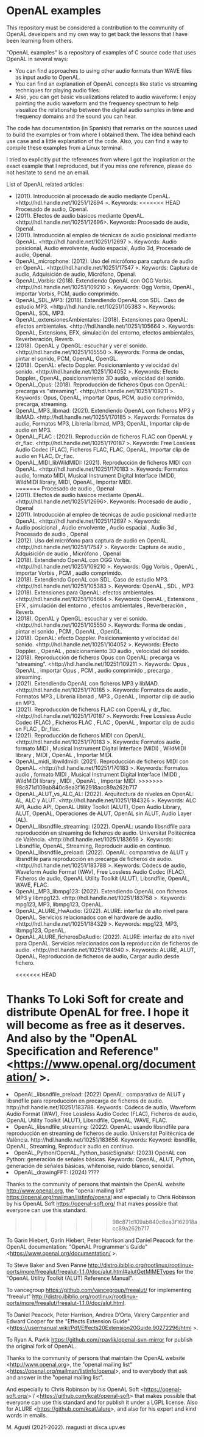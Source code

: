 <!-- Articles docentes sobre OpenAL -->
<h1>OpenAL examples</h1>
This repository must be considered a contribution to the community of OpenAL developers and my own way to get back the lessons that I have been learning from others.

"OpenAL examples" is a repository of examples of C source code that uses OpenAL in several ways:
<ul>
 <li>You can find approaches to using other audio formats than WAVE files as input audio to OpenAL.</li>
 <li>You can find an explanation of OpenAL concepts like static vs streaming techniques for playing audio files.</li>
 <li>Also, you can get basic visualizations related to audio waveform: I enjoy painting the audio waveform and the frequency spectrum to help visualize the relationship between the digital audio samples in time and frequency domains and the sound you can hear.</li> 
</ul>


The code has documentation (in Spanish) that remarks on the sources used to build the examples or from where I obtained them. The idea behind each use case and a little explanation of the code. Also, you can find a way to compile these examples from a Linux terminal. 

I tried to explicitly put the references from where I got the inspiration or the exact example that I reproduced, but if you miss one reference, please do not hesitate to send me an email.

List of OpenAL related articles:
<ul>
 <li> (2011). Introducción al procesado de audio mediante OpenAL. &lt;http://hdl.handle.net/10251/12694 &gt;. Keywords:
<<<<<<< HEAD
Procesado de audio, Openal.
 </li>

 <li> (2011). Efectos de audio básicos mediante OpenAL. &lt;http://hdl.handle.net/10251/12696&gt;. Keywords:
Procesado de audio, Openal.
 </li>

 <li> (2011). Introducción al empleo de técnicas de audio posicional mediante OpenAL. &lt;http://hdl.handle.net/10251/12697 &gt;. Keywords:
Audio posicional, Audio envolvente, Audio espacial, Audio 3d, Procesado de audio, Openal.</li>

 
 <li> OpenAL_microphone: (2012). Uso del micrófono para captura de audio en OpenAL. &lt;http://hdl.handle.net/10251/17547 &gt;. Keywords:
 Captura de audio, Adquisición de audio, Micrófono, Openal.
 </li>

 
 <li> OpenAL_Vorbis: (2018). Extendiendo OpenAL con OGG Vorbis. &lt;http://hdl.handle.net/10251/109210 &gt;. Keywords:
 Ogg Vorbis, OpenAL, importar Vorbis, PCM, audio comprimido.
 </li>

 <li> OpenAL_SDL_MP3: (2018). Extendiendo OpenAL con SDL. Caso de estudio MP3. &lt;http://hdl.handle.net/10251/105383 &gt;. Keywords:
OpenAL, SDL, MP3.
 </li>

 <li> OpenAL_extensionesAmbientales: (2018). Extensiones para OpenAL: efectos ambientales. &lt;http://hdl.handle.net/10251/105664 &gt;. Keywords:
 OpenAL, Extensions, EFX, simulación del entorno, efectos ambientales, Reverberación, Reverb.
 </li>

 <li> (2018). OpenAL y OpenGL: escuchar y ver el sonido. &lt;http://hdl.handle.net/10251/105550 &gt;. Keywords:
 Forma de ondas, pintar el sonido, PCM, OpenAL, OpenGL.
 </li>

 <li> (2018). OpenAL: efecto Doppler. Posicionamiento y velocidad del sonido. &lt;http://hdl.handle.net/10251/104052 &gt;. Keywords:
Efecto Doppler., OpenAL, posicionamiento 3D audio, velocidad del sonido.
 </li>

 <li> OpenAL_Opus: (2018). Reproducción de ficheros Opus con OpenAL: precarga vs "streaming". &lt;http://hdl.handle.net/10251/109211 &gt;. Keywords:
 Opus, OpenAL, importar Opus, PCM, audio comprimido, precarga, streaming.
 </li>

 
  <li> OpenAL_MP3_libmad: (2021). Extendiendo OpenAL con ficheros MP3 y libMAD. &lt;http://hdl.handle.net/10251/170185  &gt;. Keywords:
Formatos de audio, Formatos MP3, Librería libmad, MP3, OpenAL, Importar clip de audio en MP3.
  </li>

  <li> OpenAL_FLAC : (2021). Reproducción de ficheros FLAC con OpenAL y dr_flac. &lt;http://hdl.handle.net/10251/170187 &gt;. Keywords:
Free Lossless Audio Codec (FLAC), Ficheros FLAC, FLAC, OpenAL, Importar clip de audio en FLAC, Dr_flac.
  </li>


  <li>OpenAL_MIDI_libWildMIDI: (2021). Reproducción de ficheros MIDI con OpenAL. &lt;http://hdl.handle.net/10251/170183 &gt;. Keywords:
  Formatos audio, formato MIDI, Musical Instrument Digital Interface (MIDI), WildMIDI library, MIDI, OpenAL, Importar MIDI. 
  </li>
=======
Procesado de audio , Openal

<li> (2011). Efectos de audio básicos mediante OpenAL. &lt;http://hdl.handle.net/10251/12696&gt;. Keywords:
Procesado de audio , Openal

<li> (2011). Introducción al empleo de técnicas de audio posicional mediante OpenAL. &lt;http://hdl.handle.net/10251/12697 &gt;. Keywords:
 <li> Audio posicional , Audio envolvente , Audio espacial , Audio 3d , Procesado de audio , Openal

 
 <li> (2012). Uso del micrófono para captura de audio en OpenAL. &lt;http://hdl.handle.net/10251/17547 &gt;. Keywords:
 Captura de audio , Adquisición de audio , Micrófono , Openal
 
 
 <li> (2018). Extendiendo OpenAL con OGG Vorbis. &lt;http://hdl.handle.net/10251/109210 &gt;. Keywords:
 Ogg Vorbis , OpenAL , importar Vorbis , PCM , audio comprimido.

 <li> (2018). Extendiendo OpenAL con SDL. Caso de estudio MP3. &lt;http://hdl.handle.net/10251/105383 &gt;. Keywords:
OpenAL , SDL , MP3

 <li> (2018). Extensiones para OpenAL: efectos ambientales. &lt;http://hdl.handle.net/10251/105664 &gt;. Keywords:
 OpenAL , Extensions , EFX , simulación del entorno , efectos ambientales , Reverberación , Reverb.

 <li> (2018). OpenAL y OpenGL: escuchar y ver el sonido. &lt;http://hdl.handle.net/10251/105550 &gt;. Keywords:
 Forma de ondas , pintar el sonido , PCM , OpenAL , OpenGL.

 <li> (2018). OpenAL: efecto Doppler. Posicionamiento y velocidad del sonido. &lt;http://hdl.handle.net/10251/104052 &gt;. Keywords:
Efecto Doppler. , OpenAL , posicionamiento 3D audio , velocidad del sonido.

 <li> (2018). Reproducción de ficheros Opus con OpenAL: precarga vs "streaming". &lt;http://hdl.handle.net/10251/109211 &gt;. Keywords:
 Opus , OpenAL , importar Opus , PCM , audio comprimido , precarga , streaming.

 
 <li> (2021). Extendiendo OpenAL con ficheros MP3 y libMAD. &lt;http://hdl.handle.net/10251/170185  &gt;. Keywords:
Formatos de audio , Formatos MP3 , Librería libmad , MP3 , OpenAL , Importar clip de audio en MP3.

 <li> (2021). Reproducción de ficheros FLAC con OpenAL y dr_flac. &lt;http://hdl.handle.net/10251/170187 &gt;. Keywords:
Free Lossless Audio Codec (FLAC) , Ficheros FLAC , FLAC , OpenAL , Importar clip de audio en FLAC , Dr_flac.

 <li> (2021). Reproducción de ficheros MIDI con OpenAL. &lt;http://hdl.handle.net/10251/170183 &gt;. Keywords:
 Formatos audio , formato MIDI , Musical Instrument Digital Interface (MIDI) , WildMIDI library , MIDI , OpenAL , Importar MIDI.

 <li>OpenAL_midi_libwildmidi: (2021). Reproducción de ficheros MIDI con OpenAL. &lt;http://hdl.handle.net/10251/170183 &gt;. Keywords:
  Formatos audio , formato MIDI , Musical Instrument Digital Interface (MIDI) , WildMIDI library , MIDI , OpenAL , Importar MIDI. 
>>>>>>> 98c871d109ab840c8ea3f162918acc89a262b717
  
  
 <!-- 2k21/2k22 -->
 <li> OpenAL_ALUT_vs_ALC_AL: (2022). Arquitectura de niveles en OpenAL: AL, ALC y ALUT. &lt;http://hdl.handle.net/10251/184326 &gt;. Keywords:  ALC API, Audio API, OpenAL Utility Toolkit (ALUT), Open Audio Library, ALUT, OpenAL, Operaciones de ALUT, OpenAL sin ALUT, Audio Layer (AL). </li>
 
 <li> OpenAL_libsndfile_streaming: (2022). OpenAL: usando libsndfile para reproducción en streaming de ficheros de audio. Universitat Politècnica de València. &lt;http://hdl.handle.net/10251/183656 &gt;. Keywords:  Libsndfile, OpenAL, Streaming, Reproducir audio en continuo.</li>
 
 <li> OpenAL_libsndfile_preload: (2022). OpenAL: comparativa de ALUT y libsndfile para reproducción en precarga de ficheros de audio. &lt;http://hdl.handle.net/10251/183788 &gt;. Keywords: Códecs de audio, Waveform Audio Format (WAV), Free Lossless Audio Codec (FLAC), Ficheros de audio, OpenAL Utility Toolkit (ALUT), Libsndfile, OpenAL, WAVE, FLAC.</li>
 
 <li> OpenAL_MP3_libmpg123: (2022). Extendiendo OpenAL con ficheros MP3 y libmpg123. &lt;http://hdl.handle.net/10251/183758 &gt;. Keywords: mpg123, MP3, libmpg123, OpenAL.</li>
 
 <li> OpenAL_ALURE_HwAudio: (2022). ALURE: interfaz de alto nivel para OpenAL. Servicios relacionados con el hardware de audio. &lt;http://hdl.handle.net/10251/184329 &gt;. Keywords:  mpg123, MP3, libmpg123, OpenAL.</li>
 
 <li> 
OpenAL_ALURE_ficherosDeAudio: (2022). ALURE: interfaz de alto nivel para OpenAL. Servicios relacionados con la reproducción de ficheros de audio. &lt;http://hdl.handle.net/10251/184940 &gt;. Keywords: ALURE, ALUT, OpenAL, Reproducción de ficheros de audio, Cargar audio desde fichero.</li>
 
 <!-- <li> nomDelSubdirectori: Referència a riunet &lt; URL &gt;. Keywords: paraules clau.</li> -->
 
<<<<<<< HEAD
 <!--
 <li> OpenAL_drawingFFT: (2023?). </li>
-->

</ul>


Thanks
 To Loki Soft for create and distribute OpenAL for free. I hope it will become as free as it deserves. And also by the "OpenAL Specification and Reference" &lt;https://www.openal.org/documentation/ &gt;.
=======
 <li> OpenAL_libsndfile_preload: (2022) OpenAL: comparativa de ALUT y libsndfile para reproducción en precarga de ficheros de audio. http://hdl.handle.net/10251/183788. Keywords: Códecs de audio, Waveform Audio Format (WAV), Free Lossless Audio Codec (FLAC), Ficheros de audio, OpenAL Utility Toolkit (ALUT), Libsndfile, OpenAL, WAVE, FLAC. </li>
 <li> OpenAL_libsndfile_streaming: (2022). OpenAL: usando libsndfile para reproducción en streaming de ficheros de audio. Universitat Politècnica de València. http://hdl.handle.net/10251/183656. Keywords: Keyword: ibsndfile, OpenAL, Streaming, Reproducir audio en continuo.</li>
 
 
 <li> OpenAL_Python/OpenAL_Python_basicSignals/: (2023) OpenAL con Python: generación de señales básicas. Keywords: OpenAL, ALUT, Python, generación de señales básicas, whitenoise, ruido blanco, senoidal.</li>
 
 <li> OpenAL_drawingFFT: (2024) ???? </li>
 
</ul>


Thanks to the community of persons that maintain the OpenAL website  <http://www.openal.org>, the "openal mailing list" <https://openal.org/mailman/listinfo/openal>  and especially to Chris Robinson by his OpenAL Soft <https://openal-soft.org/> that makes possible that everyone can use this standard.
>>>>>>> 98c871d109ab840c8ea3f162918acc89a262b717

 To Garin Hiebert, Garin Hiebert, Peter Harrison and Daniel Peacock for the OpenAL documentation:  "OpenAL Programmer's Guide" &lt;https://www.openal.org/documentation/ &gt;.

 To Steve Baker and Sven Panne <http://distro.ibiblio.org/rootlinux/rootlinux-ports/more/freealut/freealut-1.1.0/doc/alut.html#alutGetMIMETypes> for the "OpenAL Utility Toolkit (ALUT) Reference Manual".

 To vancegroup <https://github.com/vancegroup/freealut/> for implementing "freealut" <http://distro.ibiblio.org/rootlinux/rootlinux-ports/more/freealut/freealut-1.1.0/doc/alut.html>.

 To Daniel Peacock, Peter Harrison, Andrea D’Orta, Valery Carpentier and Edward Cooper for the "Effects Extension Guide" &lt;https://usermanual.wiki/Pdf/Effects20Extension20Guide.90272296/html &gt;.

 To Ryan A. Pavlik <https://github.com/rpavlik/openal-svn-mirror>  for publish the original fork of OpenAL.

 
 Thanks to the community of persons that maintain the OpenAL website  &lt;http://www.openal.org&gt;, the "openal mailing list" &lt;https://openal.org/mailman/listinfo/openal&gt;, and to everybody that ask and answer in the "openal mailing list".

 And especially to Chris Robinson by his OpenAL Soft &lt;https://openal-soft.org/&gt; / &lt;https://github.com/kcat/openal-soft&gt; that makes possible that everyone can use this standard and for publish it under a LGPL license. Also for ALURE &lt;https://github.com/kcat/alure&gt;, and also for his expert and kind words in emails.




M. Agustí (2021-2022). magusti at disca.upv.es
